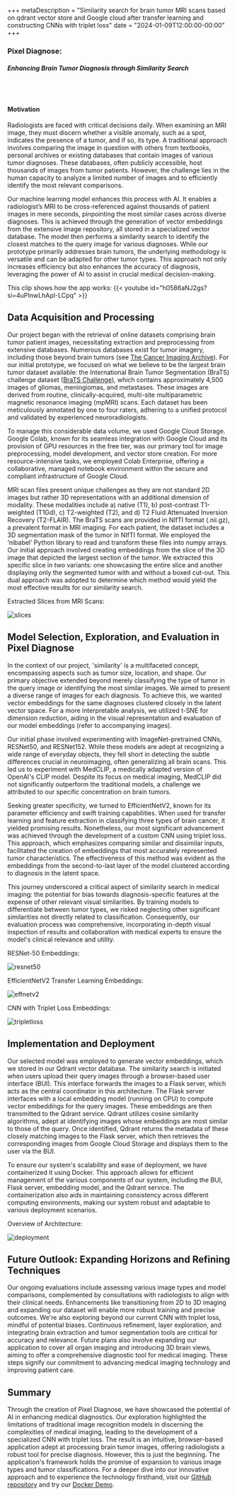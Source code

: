 +++
metaDescription = "Similarity search for brain tumor MRI scans based on qdrant vector store and Google cloud after transfer learning and constructing CNNs with triplet loss"
date = "2024-01-09T12:00:00-00:00"
+++

### Pixel Diagnose: 
##### Enhancing Brain Tumor Diagnosis through Similarity Search
<br><br>

#### Motivation

Radiologists are faced with critical decisions daily. When examining an MRI image, they must discern whether a visible anomaly, such as a spot, indicates the presence of a tumor, and if so, its type. A traditional approach involves comparing the image in question with others from textbooks, personal archives or existing databases that contain images of various tumor diagnoses. These databases, often publicly accessible, host thousands of images from tumor patients. However, the challenge lies in the human capacity to analyze a limited number of images and to efficiently identify the most relevant comparisons.

Our machine learning model enhances this process with AI. It enables a radiologist’s MRI to be cross-referenced against thousands of patient images in mere seconds, pinpointing the most similar cases across diverse diagnoses. This is achieved through the generation of vector embeddings from the extensive image repository, all stored in a specialized vector database. The model then performs a similarity search to identify the closest matches to the query image for various diagnoses. While our prototype primarily addresses brain tumors, the underlying methodology is versatile and can be adapted for other tumor types. This approach not only increases efficiency but also enhances the accuracy of diagnosis, leveraging the power of AI to assist in crucial medical decision-making.

This clip shows how the app works:
{{< youtube id="h0586aNJ2gs?si=4uPInwLhApI-LCpq" >}}

## Data Acquisition and Processing
Our project began with the retrieval of online datasets comprising brain tumor patient images, necessitating extraction and preprocessing from extensive databases. Numerous databases exist for tumor imagery, including those beyond brain tumors (see [The Cancer Imaging Archive](https://www.cancerimagingarchive.net/)). For our initial prototype, we focused on what we believe to be the largest brain tumor dataset available: the International Brain Tumor Segmentation (BraTS) challenge dataset ([BraTS Challenge](https://www.synapse.org/#!Synapse:syn51156910/wiki/)), which contains approximately 4,500 images of gliomas, meningiomas, and metastases. These images are derived from routine, clinically-acquired, multi-site multiparametric magnetic resonance imaging (mpMRI) scans. Each dataset has been meticulously annotated by one to four raters, adhering to a unified protocol and validated by experienced neuroradiologists. 

To manage this considerable data volume, we used Google Cloud Storage. Google Colab, known for its seamless integration with Google Cloud and its provision of GPU resources in the free tier, was our primary tool for image preprocessing, model development, and vector store creation. For more resource-intensive tasks, we employed Colab Enterprise, offering a collaborative, managed notebook environment within the secure and compliant infrastructure of Google Cloud.

MRI scan files present unique challenges as they are not standard 2D images but rather 3D representations with an additional dimension of modality. These modalities include a) native (T1), b) post-contrast T1-weighted (T1Gd), c) T2-weighted (T2), and d) T2 Fluid Attenuated Inversion Recovery (T2-FLAIR). The BraTS scans are provided in NIfTI format (.nii.gz), a prevalent format in MRI imaging. For each patient, the dataset includes a 3D segmentation mask of the tumor in NIfTI format. We employed the ‘nibabel’ Python library to read and transform these files into numpy arrays. Our initial approach involved creating embeddings from the slice of the 3D image that depicted the largest section of the tumor. We extracted this specific slice in two variants: one showcasing the entire slice and another displaying only the segmented tumor with and without a boxed cut-out. This dual approach was adopted to determine which method would yield the most effective results for our similarity search.

Extracted Slices from MRI Scans:

![slices](../PixelDiagnose/slices.png)


## Model Selection, Exploration, and Evaluation in Pixel Diagnose

In the context of our project, 'similarity' is a multifaceted concept, encompassing aspects such as tumor size, location, and shape. Our primary objective extended beyond merely classifying the type of tumor in the query image or identifying the most similar images. We aimed to present a diverse range of images for each diagnosis. To achieve this, we wanted vector embeddings for the same diagnoses clustered closely in the latent vector space. For a more interpretable analysis, we utilized t-SNE for dimension reduction, aiding in the visual representation and evaluation of our model embeddings (refer to accompanying images).

Our initial phase involved experimenting with ImageNet-pretrained CNNs, RESNet50, and RESNet152. While these models are adept at recognizing a wide range of everyday objects, they fell short in detecting the subtle differences crucial in neuroimaging, often generalizing all brain scans. This led us to experiment with MedCLIP, a medically adapted version of OpenAI's CLIP model. Despite its focus on medical imaging, MedCLIP did not significantly outperform the traditional models, a challenge we attributed to our specific concentration on brain tumors.

Seeking greater specificity, we turned to EfficientNetV2, known for its parameter efficiency and swift training capabilities. When used for transfer learning and feature extraction in classifying three types of brain cancer, it yielded promising results. Nonetheless, our most significant advancement was achieved through the development of a custom CNN using triplet loss. This approach, which emphasizes comparing similar and dissimilar inputs, facilitated the creation of embeddings that most accurately represented tumor characteristics. The effectiveness of this method was evident as the embeddings from the second-to-last layer of the model clustered according to diagnosis in the latent space.

This journey underscored a critical aspect of similarity search in medical imaging: the potential for bias towards diagnosis-specific features at the expense of other relevant visual similarities. By training models to differentiate between tumor types, we risked neglecting other significant similarities not directly related to classification. Consequently, our evaluation process was comprehensive, incorporating in-depth visual inspection of results and collaboration with medical experts to ensure the model's clinical relevance and utility.

RESNet-50 Embeddings:

![resnet50](../PixelDiagnose/t1c_seg_resnet.png)

EfficientNetV2 Transfer Learning Embeddings:

![effnetv2](../PixelDiagnose/t1c_seg_effnet.png)

CNN with Triplet Loss Embeddings:

![tripletloss](../PixelDiagnose/t1c_seg_triplet_loss.png)


## Implementation and Deployment

Our selected model was employed to generate vector embeddings, which we stored in our Qdrant vector database. The similarity search is initiated when users upload their query images through a browser-based user interface (BUI). This interface forwards the images to a Flask server, which acts as the central coordinator in this architecture. The Flask server interfaces with a local embedding model (running on CPU) to compute vector embeddings for the query images. These embeddings are then transmitted to the Qdrant service. Qdrant utilizes cosine similarity algorithms, adept at identifying images whose embeddings are most similar to those of the query. Once identified, Qdrant returns the metadata of these closely matching images to the Flask server, which then retrieves the corresponding images from Google Cloud Storage and displays them to the user via the BUI.

To ensure our system's scalability and ease of deployment, we have containerized it using Docker. This approach allows for efficient management of the various components of our system, including the BUI, Flask server, embedding model, and the Qdrant service. The containerization also aids in maintaining consistency across different computing environments, making our system robust and adaptable to various deployment scenarios. 

Overview of Architecture:

![deployment](../PixelDiagnose/app.png) 


## Future Outlook: Expanding Horizons and Refining Techniques

Our ongoing evaluations include assessing various image types and model comparisons, complemented by consultations with radiologists to align with their clinical needs. Enhancements like transitioning from 2D to 3D imaging and expanding our dataset will enable more robust training and precise outcomes. We're also exploring beyond our current CNN with triplet loss, mindful of potential biases. Continuous refinement, layer exploration, and integrating brain extraction and tumor segmentation tools are critical for accuracy and relevance. Future plans also involve expanding our application to cover all organ imaging and introducing 3D brain views, aiming to offer a comprehensive diagnostic tool for medical imaging. These steps signify our commitment to advancing medical imaging technology and improving patient care.

## Summary

Through the creation of Pixel Diagnose, we have showcased the potential of AI in enhancing medical diagnostics. Our exploration highlighted the limitations of traditional image recognition models in discerning the complexities of medical imaging, leading to the development of a specialized CNN with triplet loss. The result is an intuitive, browser-based application adept at processing brain tumor images, offering radiologists a robust tool for precise diagnosis. However, this is just the beginning. The application's framework holds the promise of expansion to various image types and tumor classifications. For a deeper dive into our innovative approach and to experience the technology firsthand, visit our [GitHub repository](https://github.com/pixel-diagnose) and try our [Docker Demo](https://hub.docker.com/r/mkstatistics/pixel-diagnose-demo).


